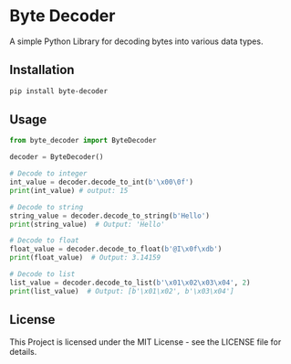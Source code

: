 # Byte Decoder

A simple Python Library for decoding bytes into various data types.

## Installation

```bash
pip install byte-decoder
```

## Usage

```python
from byte_decoder import ByteDecoder

decoder = ByteDecoder()

# Decode to integer
int_value = decoder.decode_to_int(b'\x00\0f')
print(int_value) # output: 15

# Decode to string
string_value = decoder.decode_to_string(b'Hello')
print(string_value)  # Output: 'Hello'

# Decode to float
float_value = decoder.decode_to_float(b'@I\x0f\xdb')
print(float_value)  # Output: 3.14159

# Decode to list
list_value = decoder.decode_to_list(b'\x01\x02\x03\x04', 2)
print(list_value)  # Output: [b'\x01\x02', b'\x03\x04']
```

## License

This Project is licensed under the MIT License - see the LICENSE file for details.
